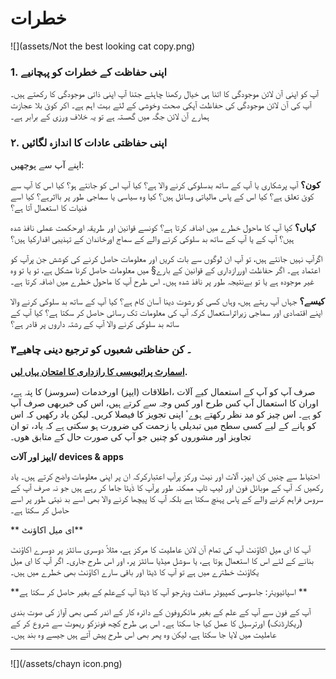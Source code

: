 # خطرات

![](assets/Not the best looking cat copy.png)


### 1. اپنی حفاظت کے خطرات کو پہچانیے



آپ کو اپنی آن لائن موجودگی کا اتنا ہی خیال رکھنا چاہئے جتنا آپ اپنی ذاتی موجودگی کا رکھتے ہیں۔ آپ کی آن لائن موجودگی کی حفاظت  آپکی صحت وخوشی کے لئے بہت اہم ہے۔ اکر کوئ بلا عجازت ہمارے آن لائن جگہ میں گھستہ ہے تو یہ خلاف ورزی کے برابر ہے۔





### ۲. اپنی حفاظتی عادات کا اندازہ لگائیں



اپنے آپ سے پوچھیں:



**کون؟** آپ پرشکاری یا آپ کے ساتھ بدسلوکی کرنے والا ہے؟   کیا آپ اس کو جانتے ہو؟ کیا اس کا آپ سے کوئ تعلق ہے؟ کیا اس کے پاس مالیاتی وسائل ہیں؟ کیا وہ سیاسی یا سماجی طور پر بااثرہے؟ کیا اسے فنیات کا استعمال آتا ہے؟


**کہاں؟** کیا آپ کا ماحول خطرے میں اضافہ کرتا ہے؟ کونسے قوانین اور طریقہ اورحکمت عملی نافذ شدہ ہیں؟ آپ کے یا آپ کے ساتھ بد سلوکی کرنے والے  کے سماج اورخاندان کے تہذیبی اقدارکیا ہیں؟

اگرآپ نہیں جانتے ہیں، تو آپ ان لوگوں سے بات کریں اور معلومات حاصل کرنے کی کوشش جن پرآپ کو اعتماد ہے۔ اگر حفاظت اوررازداری کے قوانین کے بارے§ میں معلومات حاصل کرنا مشکل ہے، تو یا تو وہ غیر موجودہ ہے یا تو بےنتیجہ طور پر نافذ شدہ ہیں۔ اس طرح آپ کا ماحول خطرے میں اضافہ کرتا ہے۔


**کیسے؟** جہاں آپ رہتے ہیں، وہاں کسی کو رشوت دینا آسان کام ہے؟ کیا آپ کے ساتھ بد سلوکی کرنے والا اپنے اقتصادی اور سماجی زیراثراستعمال کرکہ آپ کی معلومات تک رسائی حاصل  کر سکتا ہے؟  کیا آپ کے ساتھ بد سلوکی کرنے والا آپ کے رشتہ داروں پر قادر ہے؟




### ۳۔ کن حفاظتی شعبوں کو ترجیع دینی چاھیے

**[اسمارٹ پرائیویسی کا رازداری کا امتحان یہاں لیں](http://smartprivacy.tumblr.com/privacynow).**


صرف آپ کو آپ کے استعمال کیے آلات ،اطلاقات (ایپز) اورخدمات (سروسز) کا پتہ ہے، اوران کا استعمال آپ کس طرح اور کس وجہ سے کرتے ہیں، اس کی خبربھی صرف آپ کو ہے۔ اس چیز کو مد نظر رکھتے ہوےٴ اپنی تجویز کا فیصلا کریں۔ لیکن یاد رکھیں کہ اس کو پانے کے لیے کسی سطح میں تبدیلی یا زحمت کی ضرورت ہو سکتی ہے کہ یاد، تو ان تجاویز اور مشوروں کو چنیں جو آپ کی صورت حال کے متابق ھوں۔


**ایپز اور آلات/  devices & apps**

احتیاط سے چنیں کن ایپز، آلات اور نیٹ ورکز پرآپ اعتبارکرکہ ان پر اپنی معلومات واضح کرتے ہیں۔  یاد رکھیں کہ آپ کے موبائل فون اور لیپ ٹاپ ممکنہ طور پرآپ کا ڈٰیٹا جاما کر رہے ہیں جو  نہ صرف آپ کے سروس فراہم کرنے والے کے پاس پہنچ سکتا ہے بلکہ آپ کا پیچھا کرنے والا بھی اسے بد نیتی طور پر اسے حاصل کر سکتا ہے۔



** ای میل اکاؤنٹ**

آپ کا ای میل اکاؤنٹ آپ کی تمام آن لائن عاملیت کا مرکز ہے، مثلاً دوسری سائٹز پر دوسرے اکاؤنٹ بنانے کے لئے اس کا استعمال ہوتا ہے، یا سوشل میڈیا سائٹز پر، اور اس طرح جاری۔ اگر آپ کا ای میل یکاؤنٹ خطترے میں ہے تو آپ کا ڈیٹا اور باقی سارے اکاؤنٹ بھی خطرے میں ہیں۔



**اسپائیویئر: جاسوسی کمپیوٹر سافٹ ویئرجو آپ کا ڈیٹا آپ کےعلم کے بغیر حاصل کر سکتا ہے **

آپ کے فون  سے آپ کے علم کے بغیر مائکروفون کے دائرہ کار کے اندر کسی بھی آواز کی صوت بندی (ریکارڈنک) اورترسیل کا عمل کیا جا سکتا ہے۔ اس ہی طرح کچھ فونزکو ریموٹ سے شروع کر کے عاملیت میں لایا جا سکتا ہے، لیکن وہ پھر بھی اس طرح پیش آتے ہیں جیسے وہ بند ہیں۔ 




---

![](/assets/chayn icon.png)